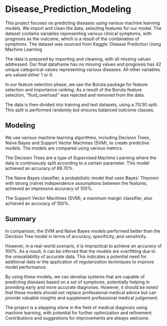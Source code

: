 # Disease_Prediction_Modeling


This project focuses on predicting diseases using various machine learning models. We import and clean the data, selecting features for our model. The dataset contains variables representing various clinical symptoms, with prognosis as the outcome, which is a result of the combination of symptoms. The dataset was sourced from Kaggle: Disease Prediction Using Machine Learning

The data is prepared by importing and cleaning, with all missing values addressed. Our final dataframe has no missing values and prognosis has 42 unique categorical values representing various diseases. All other variables are valued either 1 or 0.

In our feature selection phase, we use the Boruta package for feature selection and importance ranking. As a result of the Boruta feature selection, "fluid_overload" was rejected and removed from the data.

The data is then divided into training and test datasets, using a 70/30 split. This split is performed randomly but ensures balanced outcome classes.

## Modeling

We use various machine learning algorithms, including Decision Trees, Naive Bayes and Support Vector Machines (SVM), to create predictive models. The models are compared using various metrics.

The Decision Trees are a type of Supervised Machine Learning where the data is continuously split according to a certain parameter. This model achieved an accuracy of 89.70%.

The Naive Bayes classifier, a probabilistic model that uses Bayes' Theorem with strong (naïve) independence assumptions between the features, achieved an impressive accuracy of 100%.

The Support Vector Machines (SVM), a maximum margin classifier, also achieved an accuracy of 100%.

## Summary

In comparison, the SVM and Naive Bayes models performed better than the Decision Tree model in terms of accuracy, specificity, and sensitivity.

However, in a real-world scenario, it is impractical to achieve an accuracy of 100%. As a result, it can be inferred that the models are overfitting due to the unavailability of accurate data. This indicates a potential need for additional data or the application of regularization techniques to improve model performance.

By using these models, we can develop systems that are capable of predicting diseases based on a set of symptoms, potentially helping in providing early and more accurate diagnoses. However, it should be noted that these models should not replace professional medical advice but can provide valuable insights and supplement professional medical judgement.

The project is a stepping stone in the field of medical diagnosis using machine learning, with potential for further optimization and refinement. Contributions and suggestions for improvements are always welcome.
